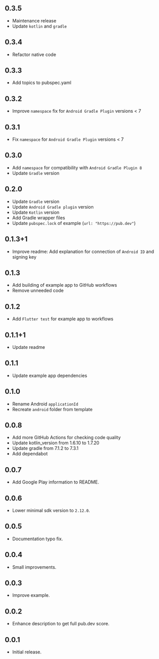 ## 0.3.5

* Maintenance release
* Update `kotlin` and `gradle`

## 0.3.4

* Refactor native code

## 0.3.3

* Add topics to pubspec.yaml

## 0.3.2

* Improve `namespace` fix for `Android Gradle Plugin` versions < 7

## 0.3.1

* Fix `namespace` for `Android Gradle Plugin` versions < 7

## 0.3.0

* Add `namespace` for compatibility with `Android Gradle Plugin 8`
* Update `Gradle` version

## 0.2.0

* Update `Gradle` version
* Update `Android Gradle plugin` version
* Update `Kotlin` version
* Add Gradle wrapper files
* Update `pubspec.lock` of example (`url: "https://pub.dev"`)

## 0.1.3+1

* Improve readme: Add explanation for connection of `Android ID` and signing key

## 0.1.3

* Add building of example app to GitHub workflows
* Remove unneeded code

## 0.1.2

* Add `Flutter test` for example app to workflows

## 0.1.1+1

* Update readme

## 0.1.1

* Update example app dependencies

## 0.1.0

* Rename Android `applicationId`
* Recreate `android` folder from template

## 0.0.8

* Add more GitHub Actions for checking code quality
* Update kotlin_version from 1.6.10 to 1.7.20
* Update gradle from 7.1.2 to 7.3.1
* Add dependabot

## 0.0.7

* Add Google Play information to README.

## 0.0.6

* Lower minimal sdk version to `2.12.0`.

## 0.0.5

* Documentation typo fix.

## 0.0.4

* Small improvements.

## 0.0.3

* Improve example.

## 0.0.2

* Enhance description to get full pub.dev score.

## 0.0.1

* Initial release.

